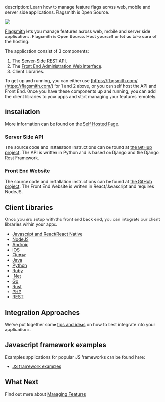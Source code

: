 description: Learn how to manage feature flags across web, mobile and server side applications. Flagsmith is Open Source.

<img src="/images/banner-logo-dark.png" />

[Flagsmith](https://flagsmith.com/) lets you manage features across web, mobile and server side applications. Flagsmith is Open Source. Host yourself or let us take care of the hosting.

The application consist of 3 components:

1. The [Server-Side REST API](https://github.com/flagsmith/flagsmith-api).
2. The [Front End Administration Web Interface](https://github.com/flagsmith/flagsmith-frontend).
3. Client Libraries.

To get up and running, you can either use [https://flagsmith.com/](https://flagsmith.com/) for 1 and 2 above, or you can self host the API and Front End. Once you have these components up and running, you can add the client libraries to your apps and start managing your features remotely.

## Installation

More information can be found on the [Self Hosted Page](/self-hosting).

### Server Side API

The source code and installation instructions can be found at [the GitHub project](https://github.com/flagsmith/flagsmith-api). The API is written in Python and is based on Django and the Django Rest Framework.

### Front End Website

The source code and installation instructions can be found at [the GitHub project](https://github.com/flagsmith/flagsmith-frontend). The Front End Website is written in React/Javascript and requires NodeJS.

## Client Libraries

Once you are setup with the front and back end, you can integrate our client libraries within your apps.

* [Javascript and React/React Native](/clients/javascript/)
* [NodeJS](/clients/node/)
* [Android](/clients/android/)
* [iOS](/clients/ios/)
* [Flutter](/clients/flutter/)
* [Java](/clients/java/)
* [Python](/clients/python/)
* [Ruby](/clients/ruby/)
* [.Net](/clients/dotnet/)
* [Go](/clients/go/)
* [Rust](/clients/rust/)
* [PHP](/clients/php/)
* [REST](/clients/rest/)

## Integration Approaches

We've put together some [tips and ideas](integration-approaches.md) on how to best integrate into your applications. 

## Javascript framework examples

Examples applications for popular JS frameworks can be found here:

* [JS framework examples](https://github.com/flagsmith/flagsmith-js-client/tree/master/examples)

## What Next

Find out more about [Managing Features](overview.md)
